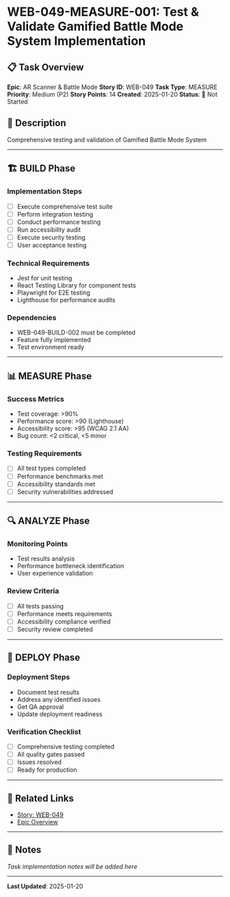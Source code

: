 # WEB-049-MEASURE-001: Test & Validate Gamified Battle Mode System Implementation

## 📋 Task Overview
**Epic**: AR Scanner & Battle Mode
**Story ID**: WEB-049
**Task Type**: MEASURE
**Priority**: Medium (P2)
**Story Points**: 14
**Created**: 2025-01-20
**Status**: 🔴 Not Started

## 📝 Description
Comprehensive testing and validation of Gamified Battle Mode System

---

## 🏗️ BUILD Phase
### Implementation Steps
- [ ] Execute comprehensive test suite
- [ ] Perform integration testing
- [ ] Conduct performance testing
- [ ] Run accessibility audit
- [ ] Execute security testing
- [ ] User acceptance testing

### Technical Requirements
- Jest for unit testing
- React Testing Library for component tests
- Playwright for E2E testing
- Lighthouse for performance audits

### Dependencies
- WEB-049-BUILD-002 must be completed
- Feature fully implemented
- Test environment ready

---

## 📊 MEASURE Phase
### Success Metrics
- Test coverage: >90%
- Performance score: >90 (Lighthouse)
- Accessibility score: >95 (WCAG 2.1 AA)
- Bug count: <2 critical, <5 minor

### Testing Requirements
- [ ] All test types completed
- [ ] Performance benchmarks met
- [ ] Accessibility standards met
- [ ] Security vulnerabilities addressed

---

## 🔍 ANALYZE Phase
### Monitoring Points
- Test results analysis
- Performance bottleneck identification
- User experience validation

### Review Criteria
- [ ] All tests passing
- [ ] Performance meets requirements
- [ ] Accessibility compliance verified
- [ ] Security review completed

---

## 🚀 DEPLOY Phase
### Deployment Steps
- Document test results
- Address any identified issues
- Get QA approval
- Update deployment readiness

### Verification Checklist
- [ ] Comprehensive testing completed
- [ ] All quality gates passed
- [ ] Issues resolved
- [ ] Ready for production

---

## 🔗 Related Links
- [Story: WEB-049](../../../stories-by-epic/epic-05-ar-scanner-battle/WEB-049-gamified-battle-mode-system.md)
- [Epic Overview](../../../stories-by-epic/epic-05-ar-scanner-battle/index.md)

---

## 📝 Notes
*Task implementation notes will be added here*

---
**Last Updated**: 2025-01-20
